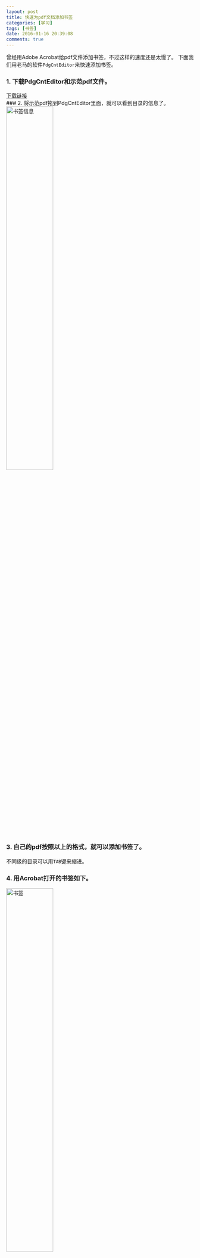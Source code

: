 ```yaml
---
layout: post
title: 快速为pdf文档添加书签
categories: [学习]
tags: [书签]
date: 2016-01-16 20:39:08
comments: true
---
```


曾经用Adobe Acrobat给pdf文件添加书签，不过这样的速度还是太慢了。
下面我们用老马的软件`PdgCntEditor`来快速添加书签。

### 1. 下载PdgCntEditor和示范pdf文件。
<div markdown="0"><a href="http://pan.baidu.com/s/1eRCfbmM" class="btn btn-info">下载链接</a></div>
<!--more-->
### 2. 将示范pdf拖到PdgCntEditor里面，就可以看到目录的信息了。
<img src="{{ site.url }}/assets/blogImg/pdf_bookmarks_01.png" width="50%" alt="书签信息"/>

### 3. 自己的pdf按照以上的格式，就可以添加书签了。
不同级的目录可以用`TAB`键来缩进。

### 4. 用Acrobat打开的书签如下。
<img src="{{ site.url }}/assets/blogImg/pdf_bookmarks_02.png" width="50%" alt="书签"/>
